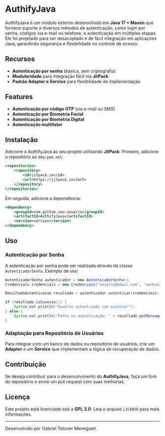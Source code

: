# AuthifyJava

AuthifyJava é um módulo externo desenvolvido em **Java 17 + Maven** que fornece suporte a diversos métodos de autenticação, como login por senha, códigos via e-mail ou telefone, e autenticação em múltiplas etapas. Ele foi projetado para ser desacoplado e de fácil integração em aplicações Java, garantindo segurança e flexibilidade no controle de acesso.

## Recursos
- **Autenticação por senha** (básica, sem criptografia)
- **Modularidade** para integração fácil via **JitPack**
- **Padrão Adapter e Service** para flexibilidade de implementação

## Features

- **Autenticação por código OTP** (via e-mail ou SMS)
- **Autenticação por Biometria Facial**
- **Autenticação por Biometria Digital**
- **Autenticação multifator**


## Instalação
Adicione o AuthifyJava ao seu projeto utilizando **JitPack**. Primeiro, adicione o repositório ao seu `pom.xml`:

```xml
<repositories>
    <repository>
        <id>jitpack.io</id>
        <url>https://jitpack.io</url>
    </repository>
</repositories>
```

Em seguida, adicione a dependência:

```xml
<dependency>
    <groupId>com.github.seu-usuario</groupId>
    <artifactId>AuthifyJava</artifactId>
    <version>version</version>
</dependency>
```

## Uso
### Autenticação por Senha
A autenticação por senha pode ser realizada através da classe `AutenticadorSenha`. Exemplo de uso:

```java
AutenticadorSenha autenticador = new AutenticadorSenha();
Credenciais credenciais = new Credenciais("usuario@email.com", "senha123");

ResultadoAutenticacao resultado = autenticador.autenticar(credenciais);

if (resultado.isSucesso()) {
    System.out.println("Usuário autenticado com sucesso!");
} else {
    System.out.println("Falha na autenticação: " + resultado.getMensagem());
}
```

### Adaptação para Repositório de Usuários

Para integrar com um banco de dados ou repositório de usuários, crie um **Adapter** e um **Service** que implementam a lógica de recuperação de dados.

## Contribuição

Se deseja contribuir para o desenvolvimento do **AuthifyJava**, faça um fork do repositório e envie um pull request com suas melhorias.

## Licença

Este projeto está licenciado sob a **GPL 3.0**. Leia o arquivo `LICENSE` para mais informações.

---
Desenvolvido por Gabriel Tetzner Menegueti.